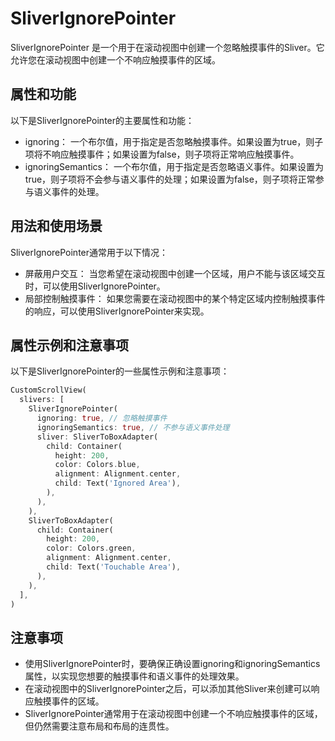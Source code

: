 # SliverIgnorePointer

SliverIgnorePointer 是一个用于在滚动视图中创建一个忽略触摸事件的Sliver。它允许您在滚动视图中创建一个不响应触摸事件的区域。

## 属性和功能

以下是SliverIgnorePointer的主要属性和功能：

- ignoring： 一个布尔值，用于指定是否忽略触摸事件。如果设置为true，则子项将不响应触摸事件；如果设置为false，则子项将正常响应触摸事件。
- ignoringSemantics： 一个布尔值，用于指定是否忽略语义事件。如果设置为true，则子项将不会参与语义事件的处理；如果设置为false，则子项将正常参与语义事件的处理。

## 用法和使用场景

SliverIgnorePointer通常用于以下情况：

- 屏蔽用户交互： 当您希望在滚动视图中创建一个区域，用户不能与该区域交互时，可以使用SliverIgnorePointer。
- 局部控制触摸事件： 如果您需要在滚动视图中的某个特定区域内控制触摸事件的响应，可以使用SliverIgnorePointer来实现。

## 属性示例和注意事项

以下是SliverIgnorePointer的一些属性示例和注意事项：

```dart
CustomScrollView(
  slivers: [
    SliverIgnorePointer(
      ignoring: true, // 忽略触摸事件
      ignoringSemantics: true, // 不参与语义事件处理
      sliver: SliverToBoxAdapter(
        child: Container(
          height: 200,
          color: Colors.blue,
          alignment: Alignment.center,
          child: Text('Ignored Area'),
        ),
      ),
    ),
    SliverToBoxAdapter(
      child: Container(
        height: 200,
        color: Colors.green,
        alignment: Alignment.center,
        child: Text('Touchable Area'),
      ),
    ),
  ],
)
```

## 注意事项

- 使用SliverIgnorePointer时，要确保正确设置ignoring和ignoringSemantics属性，以实现您想要的触摸事件和语义事件的处理效果。
- 在滚动视图中的SliverIgnorePointer之后，可以添加其他Sliver来创建可以响应触摸事件的区域。
- SliverIgnorePointer通常用于在滚动视图中创建一个不响应触摸事件的区域，但仍然需要注意布局和布局的连贯性。
